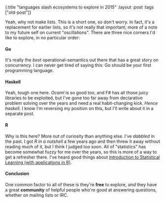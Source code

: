 {:title "languages slash ecosystems to explore in 2015"
:layout :post
 :tags ["old-post"]}



Yeah, why not make lists. This is a short one, so don't worry. In fact, it's a replacement for earlier lists, so it's not really that important; more of a note to my future self on current "oscillations". There are three nice corners I'd like to explore, in no particular order:



#### Go



It's really the _best_ operational-semantics out there that has a great story on concurrency. I can never get tired of saying this: Go should be your first programming language.



#### Haskell



Yeah, tough one here. _Ocaml_ is so good too, and F# has all those juicy libraries to be exploited, but I've gone too far away from declarative problem solving over the years and need a real habit-changing kick. _Hence haskell_. I know I'm reversing my position on this, but I'll write about it in a separate post.



#### R



Why is this here? More out of curiosity than anything else. I've _dabbled_ in the past. I got _R in a nutshell_ a few years ago and then threw it away without reading much of it, but I think I judged too soon. All of "statistics" has become somewhat fuzzy for me over the years, so this is more of a way to get a refresher there. I've heard good things about [Introduction to Statistical Learning (with applications in R)](http://www-bcf.usc.edu/~gareth/ISL/).



#### Conclusion



One common factor to all of these is they're **free** to explore, _and_ they have a great **community** of helpful people who're good at answering questions, whether on mailing lists or IRC.


